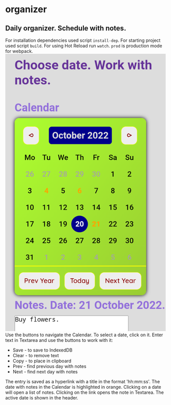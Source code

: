 # organizer
Daily organizer. Schedule with notes.
---
For installation dependencies used script `install-dep`.
For starting project used script `build`.
For using Hot Reload run `watch`.
`prod` is production mode for webpack.
![Calendar](/calendar.png "Calendar")
Use the buttons to navigate the Calendar. To select a date, click on it. Enter text in Textarea and use the buttons to work with it:
- Save - to save to IndexedDB
- Clear - to remove text
- Copy - to place in clipboard
- Prev - find previous day with notes
- Next - find next day with notes

The entry is saved as a hyperlink with a title in the format 'hh:mm:ss'. The date with notes in the Calendar is highlighted in orange. Clicking on a date will open a list of notes. Clicking on the link opens the note in Textarea. The active date is shown in the header.
